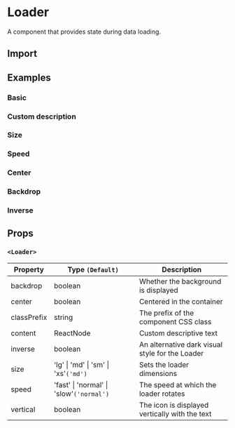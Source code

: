 # Loader

A component that provides state during data loading.

## Import

<!--{include:<import-guide>}-->

## Examples

### Basic

<!--{include:`basic.md`}-->

### Custom description

<!--{include:`content.md`}-->

### Size

<!--{include:`size.md`}-->

### Speed

<!--{include:`speed.md`}-->

### Center

<!--{include:`center.md`}-->

### Backdrop

<!--{include:`backdrop.md`}-->

### Inverse

<!--{include:`inverse.md`}-->

## Props

### `<Loader>`

| Property    | Type `(Default)`                                 | Description                                     |
| ----------- | ------------------------------------------------ | ----------------------------------------------- |
| backdrop    | boolean                                          | Whether the background is displayed             |
| center      | boolean                                          | Centered in the container                       |
| classPrefix | string                                           | The prefix of the component CSS class           |
| content     | ReactNode                                        | Custom descriptive text                         |
| inverse     | boolean                                          | An alternative dark visual style for the Loader |
| size        | 'lg' &#124; 'md' &#124; 'sm' &#124; 'xs'`('md')` | Sets the loader dimensions                      |
| speed       | 'fast' &#124; 'normal' &#124; 'slow'`('normal')` | The speed at which the loader rotates           |
| vertical    | boolean                                          | The icon is displayed vertically with the text  |
